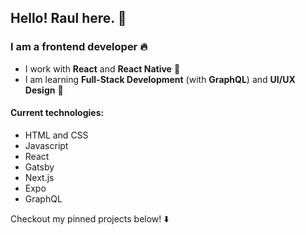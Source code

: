 ## Hello! Raul here. :wave:

### I am a frontend developer :fire:

- I work with <strong>React</strong> and <strong>React Native</strong> :dart:
- I am learning <strong>Full-Stack Development</strong> (with <strong>GraphQL</strong>) and <strong>UI/UX Design</strong> :closed_book:

#### Current technologies:
- HTML and CSS
- Javascript
- React
- Gatsby
- Next.js
- Expo
- GraphQL

Checkout my pinned projects below! :arrow_down:
